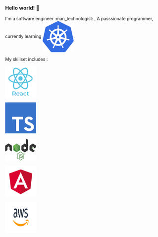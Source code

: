 ### Hello world! 👋

<p> I'm a software engineer :man_technologist: , A passsionate programmer, currently learning 
<a href="https://kubernetes.io/"><img src="https://github.com/kubernetes/kubernetes/raw/master/logo/logo.png" alt="Kubernetes" width="100" height="100" align="center" /></a>. </p>


<p> My skillset includes :</p>


<p> <a target="_blank" href="https://reactjs.org/"><img height="100px" width="100px" alt="Reactjs" src="https://raw.githubusercontent.com/yashwanthkumarsuruneni/yashwanthkumarsuruneni/master/skills/react.png"></a> </p>  
<p> <a target="_blank" href="https://www.typescriptlang.org/"><img height="100px" width="100px" alt="TypeScript" src="https://raw.githubusercontent.com/yashwanthkumarsuruneni/yashwanthkumarsuruneni/master/skills/typescript.png"></a> </p>
<p> <a target="_blank" href="https://nodejs.org/en/about/"><img height="70px" width="100px" alt="Nodejs" src="https://raw.githubusercontent.com/yashwanthkumarsuruneni/yashwanthkumarsuruneni/master/skills/nodejs.png"></a> </p>
<p> <a target="_blank" href="https://angular.io/"><img height="100px" width="100px" alt="Angular" src="https://raw.githubusercontent.com/yashwanthkumarsuruneni/yashwanthkumarsuruneni/master/skills/angular.png"></a> </p>
<p> <a target="_blank" href="https://aws.amazon.com/"><img height="100px" width="100px" alt="AWS" src="https://raw.githubusercontent.com/yashwanthkumarsuruneni/yashwanthkumarsuruneni/master/skills/aws_logo.png"></a> </p>
